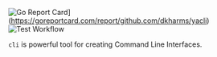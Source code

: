 ![Go Report Card](https://goreportcard.com/badge/github.com/dkharms/yacli)](https://goreportcard.com/report/github.com/dkharms/yacli)
![Test Workflow](https://github.com/dkharms/yacli/actions/workflows/test.yml/badge.svg)

`cli` is powerful tool for creating Command Line Interfaces.
